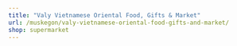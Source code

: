 ```yaml
---
title: "Valy Vietnamese Oriental Food, Gifts & Market"
url: /muskegon/valy-vietnamese-oriental-food-gifts-and-market/
shop: supermarket
---
```

